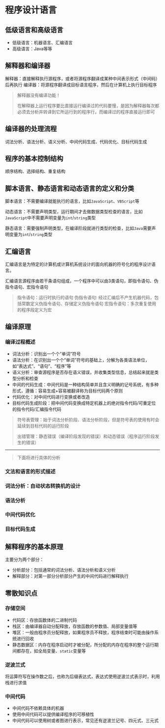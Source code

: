 # 程序设计语言

## 低级语言和高级语言

- 低级语言：机器语言、汇编语言
- 高级语言：Java等等

## 解释器和编译器

解释器：直接解释执行源程序，或者将源程序翻译成某种中间表示形式（中间码）后再执行
编译器：将源程序翻译成目标语言程序，然后在计算机上执行目标程序
> 解释器没有编译功能！ 
> 
> 在解释器上运行程序要比直接运行编译过的代码要慢，是因为解释器每次都必须去分析并转译到它所运行到的程序行，而编译过的程序直接运行即可


## 编译器的处理流程
词法分析、语法分析、语义分析、中间代码生成、代码优化、目标代码生成

## 程序的基本控制结构
顺序结构、选择结构、重复结构

## 脚本语言、静态语言和动态语言的定义和分类
脚本语言：不需要编译就能执行的语言，比如`JavaScript`、`VBScript`等

动态语言：不需要声明类型，运行期间才去做数据类型检查的语言，比如`JavaScript`中不需要声明变量为`int`/`string`类型

静态语言：需要强制声明类型，在编译阶段就进行类型的检查，比如`Java`需要声明变量为`int`/`string`类型

## 汇编语言

汇编语言是为特定的计算机或计算机系统设计的面向机器的符号化的程序设计语言。

汇编语言源程序由若干条语句组成，一个程序中可以由3类语句，即指令语句、伪指令语句、宏指令语句

> 指令语句：运行时执行的语句
> 伪指令语句: 经过汇编后不产生机器代码，包括常数定义伪指令语句、存储定义伪指令语句
> 宏指令语句：多次重复使用的程序段定义为宏


## 编译原理

### 编译过程概述

- 词法分析：识别出一个个“单词”符号
- 语法分析：在识别出一个个“单词”符号的基础上，分解为各类语法单位，如“表达式”、“语句”、“程序”等
- 语义分析：审查源程序是否存在语义错误，并收集类型信息，总结起来就是类型分析和检查
- 中间的代码生成：中间代码是一种结构简单并且含义明确的记号系统，有多种形式，遵循：容易生成+容易被翻译称为目标代码两个原则
- 代码优化：对中间代码进行变换或者改造
- 目标代码生成阶段：把中间代码变换成特定机器上的绝对指令代码/可重定位的指令代码/汇编指令代码

> 符号表管理：始于词法分析阶段、语法分析阶段，但是符号表的使用有时会延续到目标代码的运行阶段
> 
> 出错管理：静态错误（编译阶段发现的错误）和动态错误（程序运行阶段发生的错误）

----
> 下面将进行具体的分析

### 文法和语言的形式描述
### 词法分析：自动状态转换机的设计
### 语法分析
### 中间代码优化
### 目标代码生成

## 解释程序的基本原理
主要分为两个部分：
- 分析部分：包括通常的词法分析、语法分析和语义分析
- 解释部分：对第一部分分析部分产生的中间代码进行解释执行

## 零散知识点

### 存储空间
- 代码区：存放函数体的二进制代码
- 栈区：由编译器自动分配释放，存放函数的参数值、局部变量值等
- 堆区：一般由程序员分配释放，如果程序员不释放，程序结束时可能由操作系统进行回收
- 静态数据区：内存在程序启动时才被分配，所分配的内存在程序的整个运行期间都存在，如全局变量、`static`变量等


### 逆波兰式
将运算符写在操作数之后，也称为后缀表达式，表达式使用逆波兰式表示时，利用栈进行求值

### 中间代码
- 中间代码不依赖具体的机器
- 使用中间代码可以提供编译程序的可移植性
- 中间代码可以使用树或者图进行表示，常见还有逆波兰记号、四元式、三元式